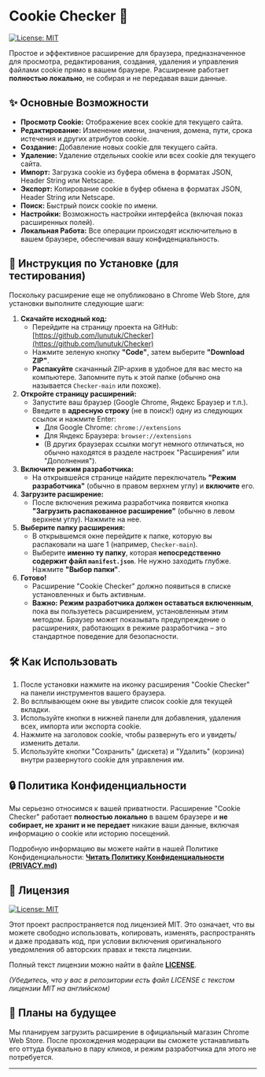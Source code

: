 # Cookie Checker 🍪

[![License: MIT](https://img.shields.io/badge/License-MIT-yellow.svg)](https://opensource.org/licenses/MIT)

Простое и эффективное расширение для браузера, предназначенное для просмотра, редактирования, создания, удаления и управления файлами cookie прямо в вашем браузере. Расширение работает **полностью локально**, не собирая и не передавая ваши данные.

## ✨ Основные Возможности

*   **Просмотр Cookie:** Отображение всех cookie для текущего сайта.
*   **Редактирование:** Изменение имени, значения, домена, пути, срока истечения и других атрибутов cookie.
*   **Создание:** Добавление новых cookie для текущего сайта.
*   **Удаление:** Удаление отдельных cookie или всех cookie для текущего сайта.
*   **Импорт:** Загрузка cookie из буфера обмена в форматах JSON, Header String или Netscape.
*   **Экспорт:** Копирование cookie в буфер обмена в форматах JSON, Header String или Netscape.
*   **Поиск:** Быстрый поиск cookie по имени.
*   **Настройки:** Возможность настройки интерфейса (включая показ расширенных полей).
*   **Локальная Работа:** Все операции происходят исключительно в вашем браузере, обеспечивая вашу конфиденциальность.

## 🚀 Инструкция по Установке (для тестирования)

Поскольку расширение еще не опубликовано в Chrome Web Store, для установки выполните следующие шаги:

1.  **Скачайте исходный код:**
    *   Перейдите на страницу проекта на GitHub: [https://github.com/lunutuk/Checker](https://github.com/lunutuk/Checker)
    *   Нажмите зеленую кнопку **"Code"**, затем выберите **"Download ZIP"**.
    *   **Распакуйте** скачанный ZIP-архив в удобное для вас место на компьютере. Запомните путь к этой папке (обычно она называется `Checker-main` или похоже).
2.  **Откройте страницу расширений:**
    *   Запустите ваш браузер (Google Chrome, Яндекс Браузер и т.п.).
    *   Введите в **адресную строку** (не в поиск!) одну из следующих ссылок и нажмите Enter:
        *   Для Google Chrome: `chrome://extensions`
        *   Для Яндекс Браузера: `browser://extensions`
        *   (В других браузерах ссылки могут немного отличаться, но обычно находятся в разделе настроек "Расширения" или "Дополнения").
3.  **Включите режим разработчика:**
    *   На открывшейся странице найдите переключатель **"Режим разработчика"** (обычно в правом верхнем углу) и **включите** его.
4.  **Загрузите расширение:**
    *   После включения режима разработчика появится кнопка **"Загрузить распакованное расширение"** (обычно в левом верхнем углу). Нажмите на нее.
5.  **Выберите папку расширения:**
    *   В открывшемся окне перейдите к папке, которую вы распаковали на шаге 1 (например, `Checker-main`).
    *   Выберите **именно ту папку**, которая **непосредственно содержит файл `manifest.json`**. Не нужно заходить глубже. Нажмите **"Выбор папки"**.
6.  **Готово!**
    *   Расширение "Cookie Checker" должно появиться в списке установленных и быть активным.
    *   **Важно:** **Режим разработчика должен оставаться включенным**, пока вы пользуетесь расширением, установленным этим методом. Браузер может показывать предупреждение о расширениях, работающих в режиме разработчика – это стандартное поведение для безопасности.

## 🛠️ Как Использовать

1.  После установки нажмите на иконку расширения "Cookie Checker" на панели инструментов вашего браузера.
2.  Во всплывающем окне вы увидите список cookie для текущей вкладки.
3.  Используйте кнопки в нижней панели для добавления, удаления всех, импорта или экспорта cookie.
4.  Нажмите на заголовок cookie, чтобы развернуть его и увидеть/изменить детали.
5.  Используйте кнопки "Сохранить" (дискета) и "Удалить" (корзина) внутри развернутого cookie для управления им.

## 🔒 Политика Конфиденциальности

Мы серьезно относимся к вашей приватности. Расширение "Cookie Checker" работает **полностью локально** в вашем браузере и **не собирает, не хранит и не передает** никакие ваши данные, включая информацию о cookie или историю посещений.

Подробную информацию вы можете найти в нашей Политике Конфиденциальности:
**[Читать Политику Конфиденциальности (PRIVACY.md)](PRIVACY.md)**


## 📜 Лицензия

[![License: MIT](https://img.shields.io/badge/License-MIT-yellow.svg)](https://opensource.org/licenses/MIT)

Этот проект распространяется под лицензией MIT. Это означает, что вы можете свободно использовать, копировать, изменять, распространять и даже продавать код, при условии включения оригинального уведомления об авторских правах и текста лицензии.

Полный текст лицензии можно найти в файле **[LICENSE](LICENSE)**.

*(Убедитесь, что у вас в репозитории есть файл LICENSE с текстом лицензии MIT на английском)*

## 🔮 Планы на будущее

Мы планируем загрузить расширение в официальный магазин Chrome Web Store. После прохождения модерации вы сможете устанавливать его оттуда буквально в пару кликов, и режим разработчика для этого не потребуется.

---
